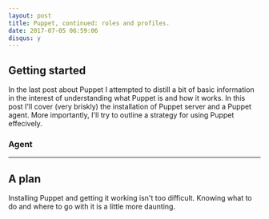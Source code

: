 ```yaml
---
layout: post
title: Puppet, continued: roles and profiles.
date: 2017-07-05 06:59:06
disqus: y
---
```


## Getting started

In the last post about Puppet I attempted to distill a bit of basic information in the interest of understanding what Puppet is and how it works. In this post I'll cover (very briskly) the installation of Puppet server and a Puppet agent. More importantly, I'll try to outline a strategy for using Puppet effecively.

### Agent


---

## A plan

Installing Puppet and getting it working isn't too difficult. Knowing what to do and where to go with it is a little more daunting. 